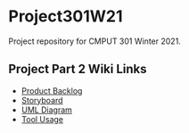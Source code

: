 # Project301W21
Project repository for CMPUT 301 Winter 2021.

## Project Part 2 Wiki Links
- [Product Backlog](https://github.com/CMPUT301W21T30/RocketApp/wiki/Part-1----UML-Diagram)
- [Storyboard](https://github.com/CMPUT301W21T30/RocketApp/wiki/Part-1-Storyboard)
- [UML Diagram](https://github.com/CMPUT301W21T30/RocketApp/wiki/Part-1----UML-Diagram)
- [Tool Usage](https://github.com/CMPUT301W21T30/RocketApp/wiki/Part-1-Tools-Usage)
